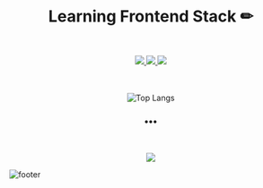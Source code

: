 <h1 align="center">Learning Frontend Stack ✏</h1>

<br/>
<br/>

<div align="center">
<a href="https://developer.mozilla.org/en-US/docs/Web/JavaScript">
<img src="https://img.shields.io/badge/JavaScript-F7DF1E?style=flat-square&logo=JavaScript&logoColor=black"/>
</a>
<a href="https://www.typescriptlang.org/">
<img src="https://img.shields.io/badge/TypeScript-3178C6?style=flat-square&logo=TypeScript&logoColor=black"/>
</a>
<a href="https://reactjs.org/">
<img src="https://img.shields.io/badge/React-61DAFB?style=flat-square&logo=React&logoColor=black"/>
</a>
</div>

<div align="center">

<br/>
<br/>

![Top Langs](https://github-readme-stats.vercel.app/api/top-langs/?username=Bokwang0310&layout=compact)

</div>

<h3 align="center">•••</h3>

<br/>

<p align="center">
  <a href="mailto:chdl2353@naver.com">
    <img src="https://img.shields.io/badge/Mail-EA4335?style=flat-square&logo=gmail&logoColor=white"/>
  </a>
</p>

![footer](https://capsule-render.vercel.app/api?type=waving&color=gradient&height=250&section=footer)
